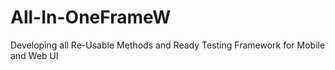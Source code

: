 # All-In-OneFrameW
Developing all Re-Usable Methods and Ready Testing Framework for Mobile and Web UI
